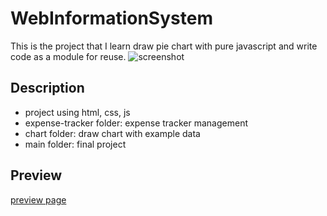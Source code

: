 # WebInformationSystem

This is the project that I learn draw pie chart with pure javascript and write code as a module for reuse.
![screenshot](https://github.com/phongdk29101999/WebInformationSystem/blob/master/screen-shot/Screen%20Shot%202021-06-07%20at%2001.32.20.png)

## Description
- project using html, css, js
- expense-tracker folder: expense tracker management
- chart folder: draw chart with example data
- main folder: final project

## Preview
[preview page](https://phongdk29101999.github.io/WebInformationSystem/)
